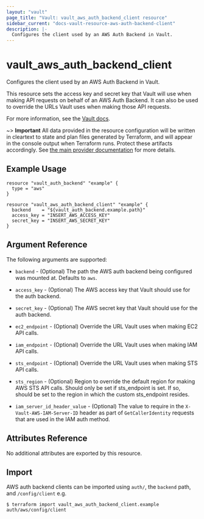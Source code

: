 ```yaml
---
layout: "vault"
page_title: "Vault: vault_aws_auth_backend_client resource"
sidebar_current: "docs-vault-resource-aws-auth-backend-client"
description: |-
  Configures the client used by an AWS Auth Backend in Vault.
---
```


# vault\_aws\_auth\_backend\_client

Configures the client used by an AWS Auth Backend in Vault.

This resource sets the access key and secret key that Vault will use
when making API requests on behalf of an AWS Auth Backend. It can also
be used to override the URLs Vault uses when making those API requests.

For more information, see the
[Vault docs](https://www.vaultproject.io/api/auth/aws/index.html#configure-client).

~> **Important** All data provided in the resource configuration will be
written in cleartext to state and plan files generated by Terraform, and
will appear in the console output when Terraform runs. Protect these
artifacts accordingly. See
[the main provider documentation](../index.html)
for more details.

## Example Usage

```hcl
resource "vault_auth_backend" "example" {
  type = "aws"
}

resource "vault_aws_auth_backend_client" "example" {
  backend    = "${vault_auth_backend.example.path}"
  access_key = "INSERT_AWS_ACCESS_KEY"
  secret_key = "INSERT_AWS_SECRET_KEY"
}
```

## Argument Reference

The following arguments are supported:

* `backend` - (Optional) The path the AWS auth backend being configured was
	mounted at.  Defaults to `aws`.

* `access_key` - (Optional) The AWS access key that Vault should use for the
	auth backend.

* `secret_key` - (Optional) The AWS secret key that Vault should use for the
	auth backend.

* `ec2_endpoint` - (Optional) Override the URL Vault uses when making EC2 API
	calls.

* `iam_endpoint` - (Optional) Override the URL Vault uses when making IAM API
	calls.

* `sts_endpoint` - (Optional) Override the URL Vault uses when making STS API
	calls.
	
* `sts_region` - (Optional) Region to override the default region for making AWS 
    STS API calls. Should only be set if sts_endpoint is set. If so, should be 
    set to the region in which the custom sts_endpoint resides.

* `iam_server_id_header_value` - (Optional) The value to require in the
	`X-Vault-AWS-IAM-Server-ID` header as part of `GetCallerIdentity` requests
	that are used in the IAM auth method.

## Attributes Reference

No additional attributes are exported by this resource.

## Import

AWS auth backend clients can be imported using `auth/`, the `backend` path, and `/config/client` e.g.

```
$ terraform import vault_aws_auth_backend_client.example auth/aws/config/client
```
